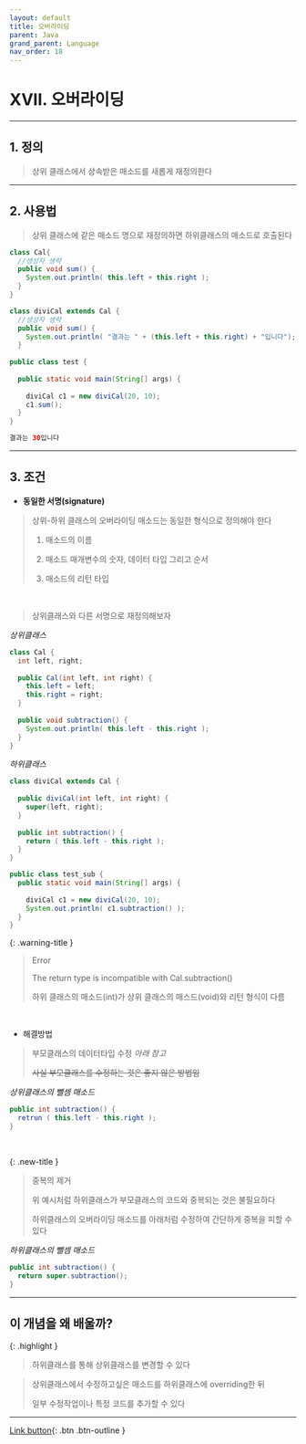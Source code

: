 ```yaml
---
layout: default
title: 오버라이딩
parent: Java
grand_parent: Language
nav_order: 18
---
```


# XVII. 오버라이딩

---

## 1. 정의

> 상위 클래스에서 상속받은 매소드를 새롭게 재정의한다

---

## 2. 사용법

> 상위 클래스에 같은 매소드 명으로 재정의하면 하위클래스의 매소드로 호출된다

```java
class Cal{
  //생성자 생략	
  public void sum() {
    System.out.println( this.left + this.right );
  }
}

class diviCal extends Cal {
  //생성자 생략	
  public void sum() {
    System.out.println( "결과는 " + (this.left + this.right) + "입니다");
  }
	
public class test {
	
  public static void main(String[] args) {
		
    diviCal c1 = new diviCal(20, 10);
    c1.sum();
  }
}
```

```java
결과는 30입니다
```
---

## 3. 조건

- **동일한 서명(signature)**

> 상위-하위 클래스의 오버라이딩 매소드는 동일한 형식으로 정의해야 한다
>
> 1. 매소드의 이름
>
> 2. 매소드 매개변수의 숫자, 데이터 타입 그리고 순서
>
> 3. 매소드의 리턴 타입

<br/>

> 상위클래스와 다른 서명으로 재정의해보자

_상위클래스_

```java
class Cal {
  int left, right;
	
  public Cal(int left, int right) {
    this.left = left;
    this.right = right;
  }
	
  public void subtraction() {
    System.out.println( this.left - this.right );
  }
}
```

_하위클래스_

```java
class diviCal extends Cal {
	
  public diviCal(int left, int right) {
    super(left, right);
  }
	
  public int subtraction() {
    return ( this.left - this.right );
  }
}

public class test_sub {
  public static void main(String[] args) {
	
    diviCal c1 = new diviCal(20, 10);
    System.out.println( c1.subtraction() );
  }
}
```

{: .warning-title }
> Error
>
> The return type is incompatible with Cal.subtraction()
>
> 하위 클래스의 매소드(int)가 상위 클래스의 매스드(void)와 리턴 형식이 다름

<br/>

- 해결방법

> 부모클래스의 데이터타입 수정 _아래 참고_
>
> ~~사실 부모클래스를 수정하는 것은 좋지 않은 방법임~~

_상위클래스의 뺄셈 매소드_

```java
public int subtraction() {
  retrun ( this.left - this.right );
}
```

<br/>

{: .new-title }
> 중복의 제거
>
> 위 예시처럼 하위클래스가 부모클래스의 코드와 중복되는 것은 불필요하다
>
> 하위클래스의 오버라이딩 매소드를 아래처럼 수정하여 간단하게 중복을 피할 수 있다

_하위클래스의 뺄셈 매소드_

```java
public int subtraction() {
  return super.subtraction();
}
```

---

## **이 개념을 왜 배울까?**

{: .highlight }
> 하위클래스를 통해 상위클래스를 변경할 수 있다

> 상위클래스에서 수정하고싶은 매소드를 하위클래스에 overriding한 뒤
>
> 일부 수정작업이나 특정 코드를 추가할 수 있다

---

[Link button](https://opentutorials.org/course/1223/6090){: .btn .btn-outline }

